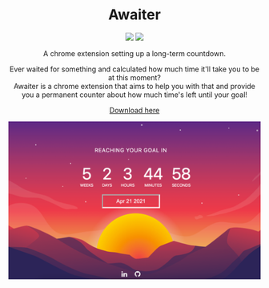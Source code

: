 <div align="center">

# Awaiter
  
<img src="https://img.shields.io/badge/Google%20Chrome-4285F4?style=for-the-badge&logo=GoogleChrome&logoColor=white"/> <img src="https://img.shields.io/badge/javascript-%23323330.svg?style=for-the-badge&logo=javascript&logoColor=%23F7DF1E"/>

A chrome extension setting up a long-term countdown.

Ever waited for something and calculated how much time it'll take you to be at this moment?<br />
Awaiter is a chrome extension that aims to help you with that and provide you a permanent counter about how much time's left until your goal!

[Download here](https://chrome.google.com/webstore/detail/awaiter/ckhlopfocebddgfgimahcjfnicihipaf/related?hl=fr)

![screen Awaiter](./ressources/screens/screenAwaiter.png) 

</div>
